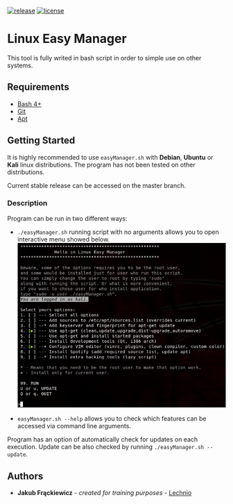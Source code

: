 [![release](https://img.shields.io/badge/Release-v1.4.8-blue)][release]
[![license](https://img.shields.io/github/license/Lechnio/LinuxEasyManager)][license]

 [release]: https://github.com/Lechnio/LinuxEasyManager/releases/latest "Releases · Lechnio/LinuxEasyManager"
 [license]: https://github.com/Lechnio/LinuxEasyManager/blob/develop/LICENSE "License"

# Linux Easy Manager

This tool is fully writed in bash script in order to simple use on other systems.

## Requirements

 * [Bash 4+][bash]
 * [Git][git]
 * [Apt][apt]

 [bash]: https://www.gnu.org/software/bash/ "GNU Bash"
 [git]: https://git-scm.com/ "Git"
 [apt]: https://launchpad.net/ubuntu/trusty/+package/apt "Apt package manager"

## Getting Started

It is highly recommended to use `easyManager.sh` with **Debian**, **Ubuntu** or **Kali** linux distributions.
The program has not been tested on other distributions.

Current stable release can be accessed on the master branch.

### Description

Program can be run in two different ways:
* `./easyManager.sh` running script with no arguments allows you to open interactive menu showed below.
![Main program menu](https://github.com/Lechnio/LinuxEasyManager/blob/master/rsc/img/example_selects.png)

* `easyManager.sh --help` allows you to check which features can be accessed via command line arguments.

Program has an option of automatically check for updates on each execution.
Update can be also checked by running `./easyManager.sh --update`.

## Authors
* **Jakub Frąckiewicz** - *created for training purposes* - [Lechnio](https://github.com/Lechnio)

